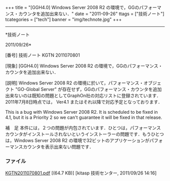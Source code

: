 ﻿+++
title = "[GGH4.0] Windows Server 2008 R2 の環境で，GGのパフォーマンス・カウンタを追加出来ない．"
date = "2011-09-26"
ttags = ["技術ノート"]
tcategories = ["tech"]
banner = "img/technote.jpg"
+++

-----------------------------------------------------------------------------------------------------------------------------

*技術ノート

2011/09/26*


[番号]
技術ノート KGTN 2011070801

[現象]
[GGH4.0] Windows Server 2008 R2
の環境で，GGのパフォーマンス・カウンタを追加出来ない．

[説明]
Windows Server 2008 R2 の環境に於いて，パフォーマンス・オブジェクト
"GO-Global Server"
が存在せず，GGのパフォーマンス・カウンタを追加出来ないのは既知の問題としてGraphOn社の対応リストに登録されています．2011年7月8日時点では，
Ver4.1 またはそれ以降で対応予定となっております．

This is a bug with Windows Server 2008 R2. It is scheduled to be fixed
in 4.1, but it is a Priority 2 so we can't guarantee it will be fixed
in that release.

補　足
本件には，２つの問題が内包されています．ひとつは，パフォーマンスカウンタがインストールされないというインストーラーの問題です．もうひとつは，Windows
Server 2008 R2
の環境で32ビットのアプリケーションがパフォーマンスカウンタを表示出来ない問題です．


### ファイル

 
 


[KGTN2011070801.pdf](http://techreport.kitasp.net/attachments/download/581/KGTN2011070801.pdf)
 [(64.7 KB)] [kitasp 技術センター, 2011/09/26
14:16]


 


 

